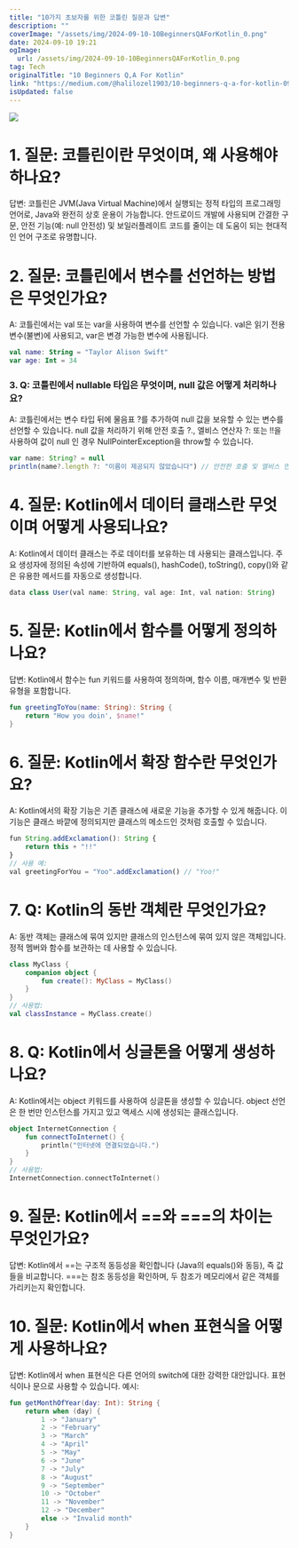 ```yaml
---
title: "10가지 초보자를 위한 코틀린 질문과 답변"
description: ""
coverImage: "/assets/img/2024-09-10-10BeginnersQAForKotlin_0.png"
date: 2024-09-10 19:21
ogImage: 
  url: /assets/img/2024-09-10-10BeginnersQAForKotlin_0.png
tag: Tech
originalTitle: "10 Beginners Q,A For Kotlin"
link: "https://medium.com/@halilozel1903/10-beginners-q-a-for-kotlin-0913df524a82"
isUpdated: false
---
```



<img src="/assets/img/2024-09-10-10BeginnersQAForKotlin_0.png" />

# 1. 질문: 코틀린이란 무엇이며, 왜 사용해야 하나요?

답변: 코틀린은 JVM(Java Virtual Machine)에서 실행되는 정적 타입의 프로그래밍 언어로, Java와 완전히 상호 운용이 가능합니다. 안드로이드 개발에 사용되며 간결한 구문, 안전 기능(예: null 안전성) 및 보일러플레이트 코드를 줄이는 데 도움이 되는 현대적인 언어 구조로 유명합니다.

# 2. 질문: 코틀린에서 변수를 선언하는 방법은 무엇인가요?

<div class="content-ad"></div>

A: 코틀린에서는 val 또는 var을 사용하여 변수를 선언할 수 있습니다. val은 읽기 전용 변수(불변)에 사용되고, var은 변경 가능한 변수에 사용됩니다.

```kotlin
val name: String = "Taylor Alison Swift"
var age: Int = 34
```

### 3. Q: 코틀린에서 nullable 타입은 무엇이며, null 값은 어떻게 처리하나요?

A: 코틀린에서는 변수 타입 뒤에 물음표 ?를 추가하여 null 값을 보유할 수 있는 변수를 선언할 수 있습니다. null 값을 처리하기 위해 안전 호출 ?., 엘비스 연산자 ?: 또는 !!을 사용하여 값이 null 인 경우 NullPointerException을 throw할 수 있습니다.

<div class="content-ad"></div>

```js
var name: String? = null
println(name?.length ?: "이름이 제공되지 않았습니다") // 안전한 호출 및 엘비스 연산자
```

# 4. 질문: Kotlin에서 데이터 클래스란 무엇이며 어떻게 사용되나요?

A: Kotlin에서 데이터 클래스는 주로 데이터를 보유하는 데 사용되는 클래스입니다. 주요 생성자에 정의된 속성에 기반하여 equals(), hashCode(), toString(), copy()와 같은 유용한 메서드를 자동으로 생성합니다.

```js
data class User(val name: String, val age: Int, val nation: String)
```

<div class="content-ad"></div>

# 5. 질문: Kotlin에서 함수를 어떻게 정의하나요?

답변: Kotlin에서 함수는 fun 키워드를 사용하여 정의하며, 함수 이름, 매개변수 및 반환 유형을 포함합니다.

```kotlin
fun greetingToYou(name: String): String {
    return "How you doin', $name!"
}
```

# 6. 질문: Kotlin에서 확장 함수란 무엇인가요?

<div class="content-ad"></div>

A: Kotlin에서의 확장 기능은 기존 클래스에 새로운 기능을 추가할 수 있게 해줍니다. 이 기능은 클래스 바깥에 정의되지만 클래스의 메소드인 것처럼 호출할 수 있습니다.

```js
fun String.addExclamation(): String {
    return this + "!!"
}
// 사용 예:
val greetingForYou = "Yoo".addExclamation() // "Yoo!"
```

# 7. Q: Kotlin의 동반 객체란 무엇인가요?

A: 동반 객체는 클래스에 묶여 있지만 클래스의 인스턴스에 묶여 있지 않은 객체입니다. 정적 멤버와 함수를 보관하는 데 사용할 수 있습니다.

<div class="content-ad"></div>

```kotlin
class MyClass {
    companion object {
        fun create(): MyClass = MyClass()
    }
}
// 사용법:
val classInstance = MyClass.create()
```

# 8. Q: Kotlin에서 싱글톤을 어떻게 생성하나요?

A: Kotlin에서는 object 키워드를 사용하여 싱글톤을 생성할 수 있습니다. object 선언은 한 번만 인스턴스를 가지고 있고 액세스 시에 생성되는 클래스입니다.

```kotlin
object InternetConnection {
    fun connectToInternet() {
        println("인터넷에 연결되었습니다.")
    }
}
// 사용법:
InternetConnection.connectToInternet()
```

<div class="content-ad"></div>

# 9. 질문: Kotlin에서 ==와 ===의 차이는 무엇인가요?

답변: Kotlin에서 ==는 구조적 동등성을 확인합니다 (Java의 equals()와 동등), 즉 값들을 비교합니다. ===는 참조 동등성을 확인하며, 두 참조가 메모리에서 같은 객체를 가리키는지 확인합니다.

# 10. 질문: Kotlin에서 when 표현식을 어떻게 사용하나요?

답변: Kotlin에서 when 표현식은 다른 언어의 switch에 대한 강력한 대안입니다. 표현식이나 문으로 사용할 수 있습니다. 예시:

<div class="content-ad"></div>

```kotlin
fun getMonthOfYear(day: Int): String {
    return when (day) {
        1 -> "January"
        2 -> "February"
        3 -> "March"
        4 -> "April"
        5 -> "May"
        6 -> "June"
        7 -> "July"
        8 -> "August"
        9 -> "September"
        10 -> "October"
        11 -> "November"
        12 -> "December"
        else -> "Invalid month"
    }
}
```